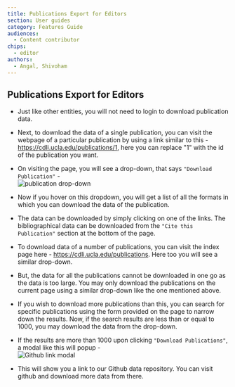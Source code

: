 ```yaml
---
title: Publications Export for Editors
section: User guides
category: Features Guide
audiences:
  - Content contributor
chips:
  - editor
authors:
  - Angal, Shivoham
---
```


## Publications Export for Editors

- Just like other entities, you will not need to login to download publication data.

- Next, to download the data of a single publication, you can visit the webpage of a particular publication by using a link similar to this - https://cdli.ucla.edu/publications/1, here you can replace "1" with the id of the publication you want.

- On visiting the page, you will see a drop-down, that says `"Download Publication"` - <br>
![publication drop-down](/cdli-docs/images/publication-dd.png)

- Now if you hover on this dropdown, you will get a list of all the formats in which you can download the data of the publication.

- The data can be downloaded by simply clicking on one of the links. The bibliographical data can be downloaded from the `"Cite this Publication"` section at the bottom of the page.

- To download data of a number of publications, you can visit the index page here - https://cdli.ucla.edu/publications. Here too you will see a similar drop-down.

- But, the data for all the publications cannot be downloaded in one go as the data is too large. You may only download the publications on the current page using a similar drop-down like the one mentioned above.

- If you wish to download more publications than this, you can search for specific publications using the form provided on the page to narrow down the results. Now, if the search results are less than or equal to 1000, you may download the data from the drop-down.

- If the results are more than 1000 upon clicking `"Download Publications"`, a modal like this will popup - <br>
![Github link modal](/cdli-docs/images/publications-modal.png)

- This will show you a link to our Github data repository. You can visit github and download more data from there.
